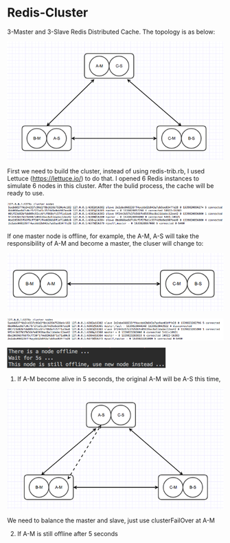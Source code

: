# Redis-Cluster

3-Master and 3-Slave Redis Distributed Cache. The topology is as below:

![](https://github.com/xxu10/Redis-Cluster/blob/master/images/Screen%20Shot%202018-10-18%20at%206.09.34%20PM.png)

First we need to build the cluster, instead of using redis-trib.rb, I used Lettuce (https://lettuce.io/) to do that. I opened 6 Redis instances to simulate 6 nodes in this cluster. After the bulid process, the cache will be ready to use.

![](https://github.com/xxu10/Redis-Cluster/blob/master/images/Screen%20Shot%202018-10-17%20at%208.31.45%20PM.png)

If one master node is offline, for example, the A-M, A-S will take the responsibility of A-M and become a master,
the cluser will change to:

![](https://github.com/xxu10/Redis-Cluster/blob/master/images/Screen%20Shot%202018-10-18%20at%206.31.43%20PM.png)

![](https://github.com/xxu10/Redis-Cluster/blob/master/images/Screen%20Shot%202018-10-17%20at%208.41.57%20PM.png)

![](https://github.com/xxu10/Redis-Cluster/blob/master/images/Screen%20Shot%202018-10-17%20at%208.42.08%20PM.png)

1. If A-M become alive in 5 seconds, the original A-M will be A-S this time,

![](https://github.com/xxu10/Redis-Cluster/blob/master/images/Screen%20Shot%202018-10-18%20at%206.39.36%20PM.png)

We need to balance the master and slave, just use clusterFailOver at A-M

2. If A-M is still offline after 5 seconds

